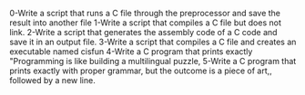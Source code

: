 0-Write a script that runs a C file through the preprocessor and save the result into another file
1-Write a script that compiles a C file but does not link.
2-Write a script that generates the assembly code of a C code and save it in an output file.
3-Write a script that compiles a C file and creates an executable named cisfun
4-Write a C program that prints exactly "Programming is like building a multilingual puzzle,
5-Write a C program that prints exactly with proper grammar, but the outcome is a piece of art,, followed by a new line.
